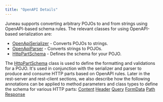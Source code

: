 ```yaml
---
title: "OpenAPI Details"
---
```


Juneau supports converting arbitrary POJOs to and from strings using OpenAPI-based schema rules.
The relevant classes for using OpenAPI-based serialization are:
- [OpenApiSerializer](../apidocs/org/apache/juneau/oapi/OpenApiSerializer.html) - Converts POJOs to strings.
- [OpenApiParser](../apidocs/org/apache/juneau/oapi/OpenApiParser.html) - Converts strings to POJOs.
- [HttpPartSchema](../apidocs/org/apache/juneau/httppart/HttpPartSchema.html) - Defines the schema for your POJO.

The [HttpPartSchema](../apidocs/org/apache/juneau/httppart/HttpPartSchema.html) class is used to define the formatting and validations for a POJO.
It's used in conjunction with the serializer and parser to produce and consume HTTP parts based on OpenAPI rules.
Later in the rest-server and rest-client sections, we also describe how the following annotations can be applied to method parameters and class types to define the schema for various HTTP parts:
<tree>
<node-0><java-annotation>[Content](../apidocs/org/apache/juneau/http/annotation/Content.html)</java-annotation></node-0>
<node-0><java-annotation>[Header](../apidocs/org/apache/juneau/http/annotation/Header.html)</java-annotation></node-0>
<node-0><java-annotation>[Query](../apidocs/org/apache/juneau/http/annotation/Query.html)</java-annotation></node-0>
<node-0><java-annotation>[FormData](../apidocs/org/apache/juneau/http/annotation/FormData.html)</java-annotation></node-0>
<node-0><java-annotation>[Path](../apidocs/org/apache/juneau/http/annotation/Path.html)</java-annotation></node-0>
<node-0><java-annotation>[Response](../apidocs/org/apache/juneau/http/annotation/Response.html)</java-annotation></node-0>
</tree>
